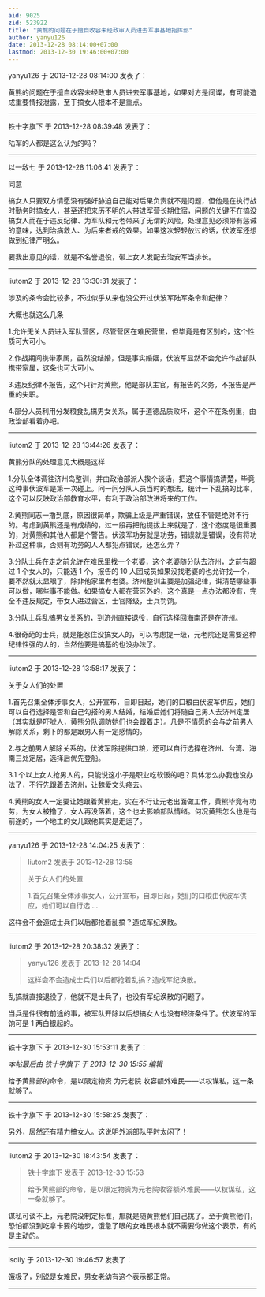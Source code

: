 ```yaml
---
aid: 9025
zid: 523922
title: "黄熊的问题在于擅自收容未经政审人员进去军事基地指挥部"
author: yanyu126
date: 2013-12-28 08:14:00+07:00
lastmod: 2013-12-30 19:46:00+07:00
---
```


yanyu126 于 2013-12-28 08:14:00 发表了：

黄熊的问题在于擅自收容未经政审人员进去军事基地，如果对方是间谍，有可能造成重要情报泄露，至于搞女人根本不是重点。

---

铁十字旗下 于 2013-12-28 08:39:48 发表了：

陆军的人都是这么认为的吗？

---

以一敌七 于 2013-12-28 11:06:41 发表了：

同意

搞女人只要双方情愿没有强奸胁迫自己能对后果负责就不是问题，但他是在执行战时勤务时搞女人，甚至还把来历不明的人带进军营长期住宿，问题的关键不在搞没搞女人而在于违反纪律、为军队和元老带来了无谓的风险，处理意见必须带有惩诫的意味，达到治病救人、为后来者戒的效果。如果这次轻轻放过的话，伏波军还想做到纪律严明么。

要我出意见的话，就是不名誉退役，带上女人发配去治安军当排长。

---

liutom2 于 2013-12-28 13:30:31 发表了：

涉及的条令会比较多，不过似乎从来也没公开过伏波军陆军条令和纪律？

大概也就这么几条

1.允许无关人员进入军队营区，尽管营区在难民营里，但毕竟是有区别的，这个性质可大可小。

2.作战期间携带家属，虽然没结婚，但是事实婚姻，伏波军显然不会允许作战部队携带家属，这条也可大可小。

3.违反纪律不报告，这个只针对黄熊，他是部队主官，有报告的义务，不报告是严重的失职。

4.部分人员利用分发粮食乱搞男女关系，属于道德品质败坏，这个不在条例里，由政治部看着办吧。

---

liutom2 于 2013-12-28 13:44:26 发表了：

黄熊分队的处理意见大概是这样

1.分队全体调往济州岛整训，并由政治部派人挨个谈话，把这个事情搞清楚，毕竟这种事伏波军是第一次碰上。问一问分队人员当时的想法，统计一下乱搞的比率，这个可以反映政治部教育水平，有利于政治部改进将来的工作。

2.黄熊同志一撸到底，原因很简单，欺骗上级是严重错误，放任不管是绝对不行的。考虑到黄熊还是有成绩的，过一段再把他提拔上来就是了，这个态度是很重要的，对黄熊和其他人都是个警告。伏波军功劳就是功劳，错误就是错误，没有将功补过这种事，否则有功劳的人人都犯点错误，还怎么弄？

3.分队士兵在走之前允许在难民里找一个老婆，这个老婆随分队去济州，之前有超过 1 个女人的，只能选 1 个，报告的 10 人团成员如果没找老婆的也允许找一个，要不然就太显眼了，除非他家里有老婆。济州整训主要是加强纪律，讲清楚哪些事可以做，哪些事不能做。如果搞女人都在营区外的，这个真是一点办法都没有，完全不违反规定，带女人进过营区，士官降级，士兵罚饷。

3.分队士兵乱搞男女关系的，到济州直接退役，自行选择回海南还是在济州。

4.很奇葩的士兵，就是能忍住没搞女人的，可以考虑提一级，元老院还是需要这种纪律性强的人的，当然他要是搞基的也没办法了。

---

liutom2 于 2013-12-28 13:58:17 发表了：

关于女人们的处置

1.首先召集全体涉事女人，公开宣布，自即日起，她们的口粮由伏波军供应，她们可以自行选择是否和自己勾搭的男人结婚，结婚后她们将随自己男人去济州定居（其实就是吓唬人，黄熊分队调防她们也会跟着走）。凡是不情愿的会与之前男人解除关系，剩下的都是跟男人有一定感情的。

2.与之前男人解除关系的，伏波军除提供口粮，还可以自行选择在济州、台湾、海南三处定居，选择后优先登船。

3.1 个以上女人抢男人的，只能说这小子是职业吃软饭的吧？具体怎么办我也没办法了，不行先跟着去济州，让魏爱文头疼去。

4.黄熊的女人一定要让她跟着黄熊走，实在不行让元老出面做工作，黄熊毕竟有功劳，为女人被撸了，女人再没落着，这个也太影响部队情绪。何况黄熊怎么也是有前途的，一个地主的女儿跟他其实是走运了。

---

yanyu126 于 2013-12-28 14:04:25 发表了：

> liutom2 发表于 2013-12-28 13:58
>
> 关于女人们的处置
>
> 1.首先召集全体涉事女人，公开宣布，自即日起，她们的口粮由伏波军供应，她们可以自行选 ...

这样会不会造成士兵们以后都抢着乱搞？造成军纪涣散。

---

liutom2 于 2013-12-28 20:38:32 发表了：

> yanyu126 发表于 2013-12-28 14:04
>
> 这样会不会造成士兵们以后都抢着乱搞？造成军纪涣散。

乱搞就直接退役了，他就不是士兵了，也没有军纪涣散的问题了。

当兵是件很有前途的事，被军队开除以后想搞女人也没有经济条件了。伏波军的军饷可是 1 两白银起的。

---

铁十字旗下 于 2013-12-30 15:53:11 发表了：

_本帖最后由 铁十字旗下 于 2013-12-30 15:55 编辑_

给予黄熊部的命令，是以限定物资
为元老院
收容额外难民——以权谋私，这一条就够了。

---

铁十字旗下 于 2013-12-30 15:58:25 发表了：

另外，居然还有精力搞女人。这说明外派部队平时太闲了！

---

liutom2 于 2013-12-30 18:43:54 发表了：

> 铁十字旗下 发表于 2013-12-30 15:53
>
> 给予黄熊部的命令，是以限定物资为元老院收容额外难民——以权谋私，这一条就够了。

谋私可谈不上，元老院没制定标准，那就是随黄熊他们自己挑了。至于黄熊他们，恐怕都没到吃拿卡要的地步，饿急了眼的女难民根本就不需要你做这个表示，有的是主动的。

---

isdily 于 2013-12-30 19:46:57 发表了：

饿极了，别说是女难民，男女老幼有这个表示都正常。

---
